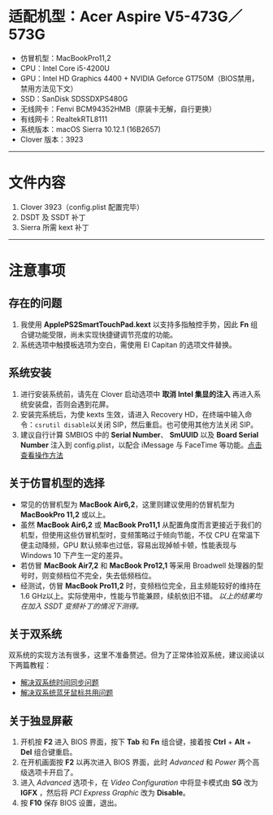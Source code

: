 # 适配机型：Acer Aspire V5-473G／573G
- 仿冒机型：MacBookPro11,2
- CPU：Intel Core i5-4200U
- GPU：Intel HD Graphics 4400 + NVIDIA Geforce GT750M（BIOS禁用，禁用方法见下文）
- SSD：SanDisk SDSSDXPS480G
- 无线网卡：Fenvi BCM94352HMB（原装卡无解，自行更换）
- 有线网卡：RealtekRTL8111
- 系统版本：macOS Sierra 10.12.1 (16B2657)
- Clover 版本：3923

---- 
# 文件内容
1. Clover 3923（config.plist 配置完毕）
2. DSDT 及 SSDT 补丁
3. Sierra 所需 kext 补丁

---- 
# 注意事项

## 存在的问题
1. 我使用 **ApplePS2SmartTouchPad.kext** 以支持多指触控手势，因此 **Fn** 组合键功能受限，尚未实现快捷键调节亮度的功能。
2. 系统选项中触摸板选项为空白，需使用 El Capitan 的选项文件替换。

## 系统安装
1. 进行安装系统前，请先在 Clover 启动选项中 **取消 Intel 集显的注入** 再进入系统安装盘，否则会遇到花屏。
2. 安装完系统后，为使 kexts 生效，请进入 Recovery HD，在终端中输入命令：`csrutil disable`以关闭 SIP，然后重启。也可使用其他方法关闭 SIP。
3. 建议自行计算 SMBIOS 中的 **Serial Number**、 **SmUUID** 以及 **Board Serial Number** 注入到 config.plist，以配合 iMessage 与 FaceTime 等功能。[点击查看操作方法][1]

## 关于仿冒机型的选择
- 常见的仿冒机型为 **MacBook Air6,2**，这里则建议使用的仿冒机型为 **MacBookPro 11,2** 或以上。
- 虽然 **MacBook Air6,2** 或 **MacBook Pro11,1** 从配置角度而言更接近于我们的机型，但使用这些仿冒机型时，变频策略过于倾向节能，不仅 CPU 在常温下便主动降频，GPU 默认频率也过低，容易出现掉帧卡顿，性能表现与 Windows 10 下产生一定的差异。
- 若仿冒 **MacBook Air7,2** 和 **MacBook Pro12,1** 等采用 Broadwell 处理器的型号时，则变频档位不完全，失去低频档位。
- 经测试，仿冒 **MacBook Pro11,2** 时，变频档位完全，且主频能较好的维持在 1.6 GHz以上。实际使用中，性能与节能兼顾，续航依旧不错。
*以上的结果均在加入 SSDT 变频补丁的情况下测得。*

## 关于双系统
双系统的实现方法有很多，这里不准备赘述。但为了正常体验双系统，建议阅读以下两篇教程：
- [解决双系统时间同步问题][2]
- [解决双系统蓝牙鼠标共用问题][3]

## 关于独显屏蔽
1. 开机按 **F2** 进入 BIOS 界面，按下 **Tab** 和 **Fn** 组合键，接着按 **Ctrl** + **Alt** + **Del** 组合键重启。
2. 在开机画面按 **F2** 以再次进入 BIOS 界面，此时 *Advanced* 和 *Power* 两个高级选项卡开启了。
3. 进入 *Advanced* 选项卡，在 *Video Configuration* 中将显卡模式由 **SG** 改为 **IGFX** ，然后将 *PCI Express Graphic* 改为 **Disable**。
4. 按 **F10** 保存 BIOS 设置，退出。

[1]:	http://bbs.pcbeta.com/viewthread-1679216-1-1.html "[教程] 无白果三码解决iMessage FaceTime牛逼方法整理"
[2]:	http://bbs.pcbeta.com/viewthread-1692150-1-1.html "[分享] 时间同步补丁Windows版"
[3]:	http://bbs.pcbeta.com/viewthread-1034129-1-1.html "[教程] 解决Windows 与Mac 双系统下的蓝牙设备共用的问题"